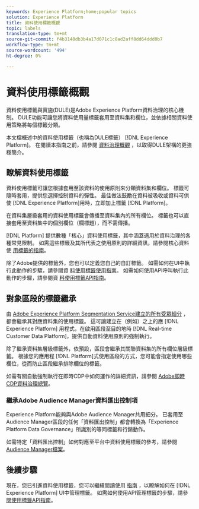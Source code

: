 ```yaml
---
keywords: Experience Platform;home;popular topics
solution: Experience Platform
title: 資料使用標籤概觀
topic: labels
translation-type: tm+mt
source-git-commit: f4b3148db3b4a17d071c1c8ad2aff8dd64ddd0b7
workflow-type: tm+mt
source-wordcount: '494'
ht-degree: 0%

---
```



# 資料使用標籤概觀

資料使用標籤與實施(DULE)是Adobe Experience Platform資料治理的核心機制。 DULE功能可讓您將資料使用量標籤套用至資料集和欄位，並依據相關資料使用策略將每個標籤分類。

本文檔概述中的資料使用標籤（也稱為DULE標籤） [!DNL Experience Platform]。 在閱讀本指南之前，請參閱 [資料治理概觀](../home.md) ，以取得DULE架構的更強穩簡介。

## 瞭解資料使用標籤

資料使用標籤可讓您根據套用至該資料的使用原則來分類資料集和欄位。 標籤可隨時套用，提供您選擇控制資料的彈性。 最佳做法鼓勵在資料被吸收或資料可供使 [!DNL Experience Platform]用時，立即加上標籤 [!DNL Platform]。

在資料集層級套用的資料使用標籤會傳播至資料集內的所有欄位。 標籤也可以直接套用至資料集中的個別欄位（欄標題），而不需傳播。

[!DNL Platform] 提供數種「核心」資料使用標籤，其中涵蓋適用於資料治理的各種常見限制。 如需這些標籤及其所代表之使用原則的詳細資訊，請參閱核心資料使 [用標籤的指南](reference.md)。

除了Adobe提供的標籤外，您也可以定義您自己的自訂標籤。 如需如何在UI中執行此動作的步驟，請參閱資 [料使用標籤使用指南](./user-guide.md)。 如需如何使用API呼叫執行此動作的步驟，請參閱資 [料使用標籤API指南](./api.md)。

## 對象區段的標籤繼承

由 [Adobe Experience Platform Segmentation Service建立的所有受眾細分](../../segmentation/home.md) ，都會繼承其對應資料集的使用標籤。 這可讓建立在（例如）之上的應 [!DNL Experience Platform] 用程式，在啟用區段至目的地時 [!DNL Real-time Customer Data Platform]，提供自動資料使用原則的強制執行。

除了繼承資料集層級標籤外，依預設，區段會繼承其關聯資料集的所有欄位層級標籤。 根據您的應用程 [!DNL Platform]式使用區段的方式，您可能會指定使用哪些欄位，從而防止區段繼承排除欄位的標籤。

如需有關自動強制執行在即時CDP中如何運作的詳細資訊，請參閱 [Adobe即時CDP資料治理總覽](../../rtcdp/privacy/data-governance-overview.md#enforce-data-usage-compliance)。

### 繼承Adobe Audience Manager資料匯出控制項

Experience Platform能夠與Adobe Audience Manager共用細分。 已套用至Audience Manager區段的任何「資料匯出控制」都會轉換為「Experience Platform Data Governance」所識別的等同標籤和行銷動作。

如需特定「資料匯出控制」如何對應至平台中資料使用標籤的參考，請參閱 [Audience Manager檔案](https://docs.adobe.com/content/help/en/audience-manager/user-guide/implementation-integration-guides/integration-experience-platform/aam-aep-audience-sharing.html#aam-data-export-control-in-aep)。


## 後續步驟

現在，您已引進資料使用標籤，您可以繼續閱讀使用 [指南](user-guide.md) ，以瞭解如何在 [!DNL Experience Platform] UI中管理標籤。 如需如何使用API管理標籤的步驟，請參 [閱使用標籤API指南](./api.md)。
